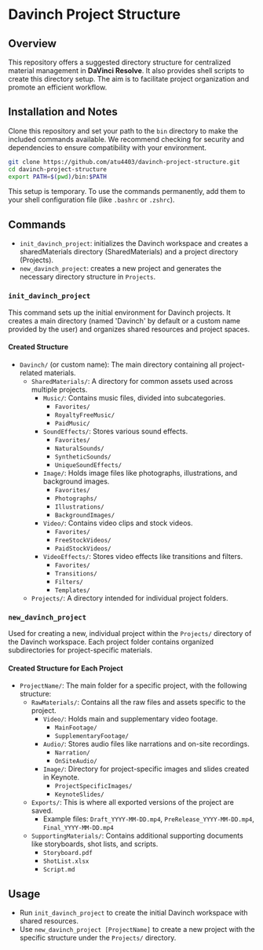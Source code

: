 # Davinch Project Structure

## Overview

This repository offers a suggested directory structure for centralized material management in **DaVinci Resolve**. It also provides shell scripts to create this directory setup. The aim is to facilitate project organization and promote an efficient workflow.

## Installation and Notes

Clone this repository and set your path to the `bin` directory to make the included commands available. We recommend checking for security and dependencies to ensure compatibility with your environment.

```bash
git clone https://github.com/atu4403/davinch-project-structure.git
cd davinch-project-structure
export PATH=$(pwd)/bin:$PATH
```

This setup is temporary. To use the commands permanently, add them to your shell configuration file (like `.bashrc` or `.zshrc`).

## Commands

- `init_davinch_project`: initializes the Davinch workspace and creates a sharedMaterials directory (SharedMaterials) and a project directory (Projects).
- `new_davinch_project`: creates a new project and generates the necessary directory structure in `Projects`.


### `init_davinch_project`

This command sets up the initial environment for Davinch projects. It creates a main directory (named 'Davinch' by default or a custom name provided by the user) and organizes shared resources and project spaces.

#### Created Structure

- `Davinch/` (or custom name): The main directory containing all project-related materials.
  - `SharedMaterials/`: A directory for common assets used across multiple projects.
    - `Music/`: Contains music files, divided into subcategories.
      - `Favorites/`
      - `RoyaltyFreeMusic/`
      - `PaidMusic/`
    - `SoundEffects/`: Stores various sound effects.
      - `Favorites/`
      - `NaturalSounds/`
      - `SyntheticSounds/`
      - `UniqueSoundEffects/`
    - `Image/`: Holds image files like photographs, illustrations, and background images.
      - `Favorites/`
      - `Photographs/`
      - `Illustrations/`
      - `BackgroundImages/`
    - `Video/`: Contains video clips and stock videos.
      - `Favorites/`
      - `FreeStockVideos/`
      - `PaidStockVideos/`
    - `VideoEffects/`: Stores video effects like transitions and filters.
      - `Favorites/`
      - `Transitions/`
      - `Filters/`
      - `Templates/`
  - `Projects/`: A directory intended for individual project folders.

### `new_davinch_project`

Used for creating a new, individual project within the `Projects/` directory of the Davinch workspace. Each project folder contains organized subdirectories for project-specific materials.

#### Created Structure for Each Project

- `ProjectName/`: The main folder for a specific project, with the following structure:
  - `RawMaterials/`: Contains all the raw files and assets specific to the project.
    - `Video/`: Holds main and supplementary video footage.
      - `MainFootage/`
      - `SupplementaryFootage/`
    - `Audio/`: Stores audio files like narrations and on-site recordings.
      - `Narration/`
      - `OnSiteAudio/`
    - `Image/`: Directory for project-specific images and slides created in Keynote.
      - `ProjectSpecificImages/`
      - `KeynoteSlides/`
  - `Exports/`: This is where all exported versions of the project are saved.
    - Example files: `Draft_YYYY-MM-DD.mp4`, `PreRelease_YYYY-MM-DD.mp4`, `Final_YYYY-MM-DD.mp4`
  - `SupportingMaterials/`: Contains additional supporting documents like storyboards, shot lists, and scripts.
    - `Storyboard.pdf`
    - `ShotList.xlsx`
    - `Script.md`

## Usage

- Run `init_davinch_project` to create the initial Davinch workspace with shared resources.
- Use `new_davinch_project [ProjectName]` to create a new project with the specific structure under the `Projects/` directory.
